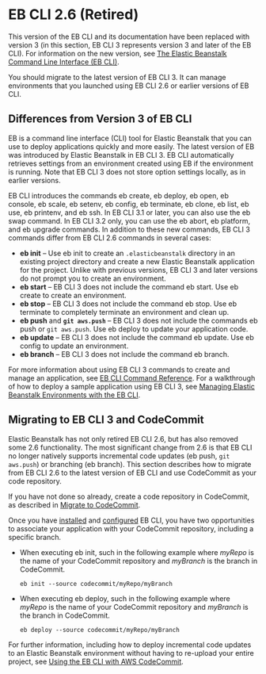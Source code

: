 # EB CLI 2\.6 \(Retired\)<a name="eb-cli"></a>

 This version of the EB CLI and its documentation have been replaced with version 3 \(in this section, EB CLI 3 represents version 3 and later of the EB CLI\)\. For information on the new version, see [The Elastic Beanstalk Command Line Interface \(EB CLI\)](eb-cli3.md)\. 

You should migrate to the latest version of EB CLI 3\. It can manage environments that you launched using EB CLI 2\.6 or earlier versions of EB CLI\.

## Differences from Version 3 of EB CLI<a name="eb-cli2-differences"></a>

EB is a command line interface \(CLI\) tool for Elastic Beanstalk that you can use to deploy applications quickly and more easily\. The latest version of EB was introduced by Elastic Beanstalk in EB CLI 3\. EB CLI automatically retrieves settings from an environment created using EB if the environment is running\. Note that EB CLI 3 does not store option settings locally, as in earlier versions\.

EB CLI introduces the commands eb create, eb deploy, eb open, eb console, eb scale, eb setenv, eb config, eb terminate, eb clone, eb list, eb use, eb printenv, and eb ssh\. In EB CLI 3\.1 or later, you can also use the eb swap command\. In EB CLI 3\.2 only, you can use the eb abort, eb platform, and eb upgrade commands\. In addition to these new commands, EB CLI 3 commands differ from EB CLI 2\.6 commands in several cases:
+ **eb init** – Use eb init to create an `.elasticbeanstalk` directory in an existing project directory and create a new Elastic Beanstalk application for the project\. Unlike with previous versions, EB CLI 3 and later versions do not prompt you to create an environment\.
+ **eb start** – EB CLI 3 does not include the command eb start\. Use eb create to create an environment\.
+ **eb stop** – EB CLI 3 does not include the command eb stop\. Use eb terminate to completely terminate an environment and clean up\.
+ **eb push** and **`git aws.push`** – EB CLI 3 does not include the commands eb push or `git aws.push`\. Use eb deploy to update your application code\.
+ **eb update** – EB CLI 3 does not include the command eb update\. Use eb config to update an environment\.
+ **eb branch** – EB CLI 3 does not include the command eb branch\.

For more information about using EB CLI 3 commands to create and manage an application, see [EB CLI Command Reference](eb3-cmd-commands.md)\. For a walkthrough of how to deploy a sample application using EB CLI 3, see [Managing Elastic Beanstalk Environments with the EB CLI](eb-cli3-getting-started.md)\.

## Migrating to EB CLI 3 and CodeCommit<a name="eb-cli2-migrating"></a>

Elastic Beanstalk has not only retired EB CLI 2\.6, but has also removed some 2\.6 functionality\. The most significant change from 2\.6 is that EB CLI no longer natively supports incremental code updates \(eb push, `git aws.push`\) or branching \(eb branch\)\. This section describes how to migrate from EB CLI 2\.6 to the latest version of EB CLI and use CodeCommit as your code repository\.

If you have not done so already, create a code repository in CodeCommit, as described in [Migrate to CodeCommit](https://docs.aws.amazon.com/codecommit/latest/userguide/how-to-migrate-repository.html)\.

Once you have [installed](eb-cli3-install.md) and [configured](eb-cli3-configuration.md) EB CLI, you have two opportunities to associate your application with your CodeCommit repository, including a specific branch\. 
+ When executing eb init, such in the following example where *myRepo* is the name of your CodeCommit repository and *myBranch* is the branch in CodeCommit\.

  ```
  eb init --source codecommit/myRepo/myBranch
  ```
+ When executing eb deploy, such in the following example where *myRepo* is the name of your CodeCommit repository and *myBranch* is the branch in CodeCommit\.

  ```
  eb deploy --source codecommit/myRepo/myBranch
  ```

For further information, including how to deploy incremental code updates to an Elastic Beanstalk environment without having to re\-upload your entire project, see [Using the EB CLI with AWS CodeCommit](eb-cli-codecommit.md)\.
